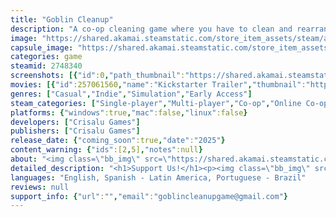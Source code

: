 ```yaml
---
title: "Goblin Cleanup"
description: "A co-op cleaning game where you have to clean and rearrange a dungeon before the next adventurers come to complete it again."
image: "https://shared.akamai.steamstatic.com/store_item_assets/steam/apps/2748340/header.jpg?t=1732245012"
capsule_image: "https://shared.akamai.steamstatic.com/store_item_assets/steam/apps/2748340/35a1f35ec4b2cfaf2f73aa7419349426b993651a/capsule_231x87.jpg?t=1732245012"
categories: game
steamid: 2748340
screenshots: [{"id":0,"path_thumbnail":"https://shared.akamai.steamstatic.com/store_item_assets/steam/apps/2748340/ss_24f6bae3bb3c30107fe52a2987d076819dc841d0.600x338.jpg?t=1732245012","path_full":"https://shared.akamai.steamstatic.com/store_item_assets/steam/apps/2748340/ss_24f6bae3bb3c30107fe52a2987d076819dc841d0.1920x1080.jpg?t=1732245012"},{"id":1,"path_thumbnail":"https://shared.akamai.steamstatic.com/store_item_assets/steam/apps/2748340/ss_50acc3af63fe312258c9b73c6f18987cd70c4add.600x338.jpg?t=1732245012","path_full":"https://shared.akamai.steamstatic.com/store_item_assets/steam/apps/2748340/ss_50acc3af63fe312258c9b73c6f18987cd70c4add.1920x1080.jpg?t=1732245012"},{"id":2,"path_thumbnail":"https://shared.akamai.steamstatic.com/store_item_assets/steam/apps/2748340/ss_478f20f68908fcedd873d1c8e7a6b1e8b947a921.600x338.jpg?t=1732245012","path_full":"https://shared.akamai.steamstatic.com/store_item_assets/steam/apps/2748340/ss_478f20f68908fcedd873d1c8e7a6b1e8b947a921.1920x1080.jpg?t=1732245012"},{"id":3,"path_thumbnail":"https://shared.akamai.steamstatic.com/store_item_assets/steam/apps/2748340/ss_dd6b088e524ccdaa50bdf4004d03bca4b727f9d2.600x338.jpg?t=1732245012","path_full":"https://shared.akamai.steamstatic.com/store_item_assets/steam/apps/2748340/ss_dd6b088e524ccdaa50bdf4004d03bca4b727f9d2.1920x1080.jpg?t=1732245012"},{"id":4,"path_thumbnail":"https://shared.akamai.steamstatic.com/store_item_assets/steam/apps/2748340/ss_b5d3c4b70d87dcf5fc3a2241bd1308f293506275.600x338.jpg?t=1732245012","path_full":"https://shared.akamai.steamstatic.com/store_item_assets/steam/apps/2748340/ss_b5d3c4b70d87dcf5fc3a2241bd1308f293506275.1920x1080.jpg?t=1732245012"},{"id":5,"path_thumbnail":"https://shared.akamai.steamstatic.com/store_item_assets/steam/apps/2748340/ss_da62b9b3996ff1b0dd093afe4c84d1ea83ba87c0.600x338.jpg?t=1732245012","path_full":"https://shared.akamai.steamstatic.com/store_item_assets/steam/apps/2748340/ss_da62b9b3996ff1b0dd093afe4c84d1ea83ba87c0.1920x1080.jpg?t=1732245012"},{"id":6,"path_thumbnail":"https://shared.akamai.steamstatic.com/store_item_assets/steam/apps/2748340/ss_4ecbc40c864d595f91f895dee63f7581a6535f69.600x338.jpg?t=1732245012","path_full":"https://shared.akamai.steamstatic.com/store_item_assets/steam/apps/2748340/ss_4ecbc40c864d595f91f895dee63f7581a6535f69.1920x1080.jpg?t=1732245012"},{"id":7,"path_thumbnail":"https://shared.akamai.steamstatic.com/store_item_assets/steam/apps/2748340/ss_83c6b3ebf572c2914f4fd5ea93a4ee2665b41826.600x338.jpg?t=1732245012","path_full":"https://shared.akamai.steamstatic.com/store_item_assets/steam/apps/2748340/ss_83c6b3ebf572c2914f4fd5ea93a4ee2665b41826.1920x1080.jpg?t=1732245012"},{"id":8,"path_thumbnail":"https://shared.akamai.steamstatic.com/store_item_assets/steam/apps/2748340/ss_8612cc52f02802735e2da05bcc5778b279f2a368.600x338.jpg?t=1732245012","path_full":"https://shared.akamai.steamstatic.com/store_item_assets/steam/apps/2748340/ss_8612cc52f02802735e2da05bcc5778b279f2a368.1920x1080.jpg?t=1732245012"},{"id":9,"path_thumbnail":"https://shared.akamai.steamstatic.com/store_item_assets/steam/apps/2748340/ss_b10e0cabe5967a3f9f0aac4fe8d021fd9c046037.600x338.jpg?t=1732245012","path_full":"https://shared.akamai.steamstatic.com/store_item_assets/steam/apps/2748340/ss_b10e0cabe5967a3f9f0aac4fe8d021fd9c046037.1920x1080.jpg?t=1732245012"},{"id":10,"path_thumbnail":"https://shared.akamai.steamstatic.com/store_item_assets/steam/apps/2748340/ss_23731ada5d7dfebe3c7765bb2e663a4a3338a9a4.600x338.jpg?t=1732245012","path_full":"https://shared.akamai.steamstatic.com/store_item_assets/steam/apps/2748340/ss_23731ada5d7dfebe3c7765bb2e663a4a3338a9a4.1920x1080.jpg?t=1732245012"},{"id":11,"path_thumbnail":"https://shared.akamai.steamstatic.com/store_item_assets/steam/apps/2748340/ss_bb4e5dad038060a7562af527f5e330511fcaede3.600x338.jpg?t=1732245012","path_full":"https://shared.akamai.steamstatic.com/store_item_assets/steam/apps/2748340/ss_bb4e5dad038060a7562af527f5e330511fcaede3.1920x1080.jpg?t=1732245012"}]
movies: [{"id":257061560,"name":"Kickstarter Trailer","thumbnail":"https://shared.akamai.steamstatic.com/store_item_assets/steam/apps/257061560/7d0f17595f58f13f73055c0d190d4f3f1a346d24/movie_600x337.jpg?t=1727983948","webm":{"480":"http://video.akamai.steamstatic.com/store_trailers/257061560/movie480_vp9.webm?t=1727983948","max":"http://video.akamai.steamstatic.com/store_trailers/257061560/movie_max_vp9.webm?t=1727983948"},"mp4":{"480":"http://video.akamai.steamstatic.com/store_trailers/257061560/movie480.mp4?t=1727983948","max":"http://video.akamai.steamstatic.com/store_trailers/257061560/movie_max.mp4?t=1727983948"},"highlight":true},{"id":257059742,"name":"Intro","thumbnail":"https://shared.akamai.steamstatic.com/store_item_assets/steam/apps/257059742/0afa8a61b8d9eccfc412553642169824e483148c/movie_600x337.jpg?t=1727490184","webm":{"480":"http://video.akamai.steamstatic.com/store_trailers/257059742/movie480_vp9.webm?t=1727490184","max":"http://video.akamai.steamstatic.com/store_trailers/257059742/movie_max_vp9.webm?t=1727490184"},"mp4":{"480":"http://video.akamai.steamstatic.com/store_trailers/257059742/movie480.mp4?t=1727490184","max":"http://video.akamai.steamstatic.com/store_trailers/257059742/movie_max.mp4?t=1727490184"},"highlight":true},{"id":256995749,"name":"Goblin Cleanup Teaser","thumbnail":"https://shared.akamai.steamstatic.com/store_item_assets/steam/apps/256995749/movie.293x165.jpg?t=1705968430","webm":{"480":"http://video.akamai.steamstatic.com/store_trailers/256995749/movie480_vp9.webm?t=1705968430","max":"http://video.akamai.steamstatic.com/store_trailers/256995749/movie_max_vp9.webm?t=1705968430"},"mp4":{"480":"http://video.akamai.steamstatic.com/store_trailers/256995749/movie480.mp4?t=1705968430","max":"http://video.akamai.steamstatic.com/store_trailers/256995749/movie_max.mp4?t=1705968430"},"highlight":true}]
genres: ["Casual","Indie","Simulation","Early Access"]
steam_categories: ["Single-player","Multi-player","Co-op","Online Co-op","Full controller support"]
platforms: {"windows":true,"mac":false,"linux":false}
developers: ["Crisalu Games"]
publishers: ["Crisalu Games"]
release_date: {"coming_soon":true,"date":"2025"}
content_warning: {"ids":[2,5],"notes":null}
about: "<img class=\"bb_img\" src=\"https://shared.akamai.steamstatic.com/store_item_assets/steam/apps/2748340/extras/banner_cleanthedungeon.png?t=1732245012\" /><br><img class=\"bb_img\" src=\"https://shared.akamai.steamstatic.com/store_item_assets/steam/apps/2748340/extras/GIF_23-1-2024_16-42-05.gif?t=1732245012\" /><br><br>Have you ever wondered what happens after completing a dungeon, how it is restarted or, better yet, who is in charge of doing it? In Goblin Cleanup, you assume the role of a professional cleaner hired by the dungeon manager to clean and prepare the dungeon for the next adventure. You can perform this task alone or with up to three companions, cooperatively or maybe not so cooperatively!<br><br><br><img class=\"bb_img\" src=\"https://shared.akamai.steamstatic.com/store_item_assets/steam/apps/2748340/extras/Banner2.png?t=1732245012\" /><br><img class=\"bb_img\" src=\"https://shared.akamai.steamstatic.com/store_item_assets/steam/apps/2748340/extras/GIF_trampa.gif?t=1732245012\" /><br><br><br>Be careful because the dungeons are dark and full of terrors, although as a professional cleaner this is not a problem, just don't step on a trap, and keep the monsters fed, you don't want them to eat you, or any of your friends.<br><br><img class=\"bb_img\" src=\"https://shared.akamai.steamstatic.com/store_item_assets/steam/apps/2748340/extras/Banner3.png?t=1732245012\" /><br><br>You can clean the dungeons with three more employees, just watch what they do, because if they die you will have to clean their pieces and blood, the heroes already leave everything very dirty to make things worse.<br>Clean the dungeons in cooperative games for 4 players online.<h2 class=\"bb_tag\"> Key Features</h2> <ul class=\"bb_ul\">     <li><strong>Goblin Maid:</strong> What better way to clean up than doing it like a pro? Play as a goblin alongside other goblins.<br>    </li><li><strong>Clean:</strong> It's your job to clean up the mess, so clean it up you shall! Use your Slimop, mimic, and slime dispenser tool to help you remove all that blood from the floor and ceiling!<br>    </li><li><strong>Restore Objects:</strong> To ensure the dungeon returns to its original state, you must restore objects and place them back in their original positions.<br>    </li><li><strong>Restore Traps:</strong> What kind of dungeon would it be without traps? You'll need to restore and reactivate them. Be cautious; there might be traps that weren't triggered by adventurers and are still active.<br>    </li><li><strong>Creatures:</strong> You'll also need to respawn creatures and dispose of their remains. Additionally, some creatures might not have perished.<br>    </li><li><strong>Loot:</strong> You'll also need to refill chests with items.<br>    </li><li><strong>Procedural Dungeon:</strong> Each run will be different from the last with procedurally generated dungeons.<br>  </li></ul><h2 class=\"bb_tag\"> Wishlist &amp; Follow </h2><br> <img class=\"bb_img\" src=\"https://shared.akamai.steamstatic.com/store_item_assets/steam/apps/2748340/extras/wishlist_follow.gif?t=1732245012\" />"
detailed_description: "<h1>Support Us!</h1><p><img class=\"bb_img\" src=\"https://shared.akamai.steamstatic.com/store_item_assets/steam/apps/2748340/extras/KS_Steam.png?t=1732245012\" /></p><br><h1>About the Game</h1><img class=\"bb_img\" src=\"https://shared.akamai.steamstatic.com/store_item_assets/steam/apps/2748340/extras/banner_cleanthedungeon.png?t=1732245012\" /><br><img class=\"bb_img\" src=\"https://shared.akamai.steamstatic.com/store_item_assets/steam/apps/2748340/extras/GIF_23-1-2024_16-42-05.gif?t=1732245012\" /><br><br>Have you ever wondered what happens after completing a dungeon, how it is restarted or, better yet, who is in charge of doing it? In Goblin Cleanup, you assume the role of a professional cleaner hired by the dungeon manager to clean and prepare the dungeon for the next adventure. You can perform this task alone or with up to three companions, cooperatively or maybe not so cooperatively!<br><br><br><img class=\"bb_img\" src=\"https://shared.akamai.steamstatic.com/store_item_assets/steam/apps/2748340/extras/Banner2.png?t=1732245012\" /><br><img class=\"bb_img\" src=\"https://shared.akamai.steamstatic.com/store_item_assets/steam/apps/2748340/extras/GIF_trampa.gif?t=1732245012\" /><br><br><br>Be careful because the dungeons are dark and full of terrors, although as a professional cleaner this is not a problem, just don't step on a trap, and keep the monsters fed, you don't want them to eat you, or any of your friends.<br><br><img class=\"bb_img\" src=\"https://shared.akamai.steamstatic.com/store_item_assets/steam/apps/2748340/extras/Banner3.png?t=1732245012\" /><br><br>You can clean the dungeons with three more employees, just watch what they do, because if they die you will have to clean their pieces and blood, the heroes already leave everything very dirty to make things worse.<br>Clean the dungeons in cooperative games for 4 players online.<h2 class=\"bb_tag\"> Key Features</h2> <ul class=\"bb_ul\">     <li><strong>Goblin Maid:</strong> What better way to clean up than doing it like a pro? Play as a goblin alongside other goblins.<br>    </li><li><strong>Clean:</strong> It's your job to clean up the mess, so clean it up you shall! Use your Slimop, mimic, and slime dispenser tool to help you remove all that blood from the floor and ceiling!<br>    </li><li><strong>Restore Objects:</strong> To ensure the dungeon returns to its original state, you must restore objects and place them back in their original positions.<br>    </li><li><strong>Restore Traps:</strong> What kind of dungeon would it be without traps? You'll need to restore and reactivate them. Be cautious; there might be traps that weren't triggered by adventurers and are still active.<br>    </li><li><strong>Creatures:</strong> You'll also need to respawn creatures and dispose of their remains. Additionally, some creatures might not have perished.<br>    </li><li><strong>Loot:</strong> You'll also need to refill chests with items.<br>    </li><li><strong>Procedural Dungeon:</strong> Each run will be different from the last with procedurally generated dungeons.<br>  </li></ul><h2 class=\"bb_tag\"> Wishlist &amp; Follow </h2><br> <img class=\"bb_img\" src=\"https://shared.akamai.steamstatic.com/store_item_assets/steam/apps/2748340/extras/wishlist_follow.gif?t=1732245012\" />"
languages: "English, Spanish - Latin America, Portuguese - Brazil"
reviews: null
support_info: {"url":"","email":"goblincleanupgame@gmail.com"}
---
```


